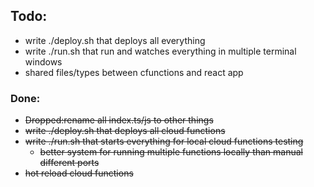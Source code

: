 ## Todo:

- write ./deploy.sh that deploys all everything
- write ./run.sh that run and watches everything in multiple terminal windows
- shared files/types between cfunctions and react app

### Done:

- ~~Dropped:rename all index.ts/js to other things~~
- ~~write ./deploy.sh that deploys all cloud functions~~
- ~~write ./run.sh that starts everything for local cloud functions testing~~
  - ~~better system for running multiple functions locally than manual different ports~~
- ~~hot reload cloud functions~~
